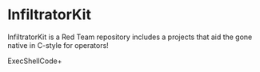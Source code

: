 # InfiltratorKit
InfiltratorKit is a Red Team repository includes a projects that aid the gone native in C-style for operators!



ExecShellCode+

